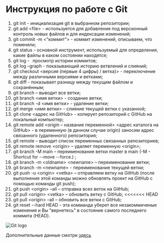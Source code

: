 # Инструкция по работе с **Git**
1. git init -  инициализация git в выбранном репозитории;
2. git add &lt;file> - используется для добавления под версионный контроль новых файлов и для индексации изменений;
3. git commit -m &lt;”коммит”> - коммит изменений, описываем, что поменяли;
4. git status - основной инструмент, используемый для определения, какие файлы в каком состоянии находятся;
5. git log -   просмотр истории коммитов;
6. git log –graph - показывающий историю ветвлений и слияний;
7. git checkout &lt;версия (первые 4  цифры)  / ветка)> -  переключение между различными версиями и ветками;
8. git diff - показывает разницу между текущим файлом и сохранённым;
9. git branch – выводит все ветки;
10. git branch &lt;имя ветки> - создание ветки;
11. git branch -d &lt;имя ветки> - удаление ветки;
12. git merge &lt;имя ветки> - слияние текущей ветки с указанной;
13. git clone &lt;адрес на GitHub> - копирует репозиторий с GitHub на локальный компьютер;
14. git remote add &lt;origin – название переменной> &lt;адрес каталога на GitHub>  -  в переменную (в данном случае origin) заносим адрес связанного (удаленного) репозитория;
15. git remote – выводит список переменных связанных репозиториев;
16. git remote remove &lt;origin> – удаляет переменную &lt;origin>;
17. git branch -M main – переименование ветки master в main (-M - Shortcut for --move --force.) ;
18. git branch -m &lt;oldname> &lt;newname> – переименование ветки;
19. git branch -m &lt;newname> - переименование текущей ветки;
20. git push -u &lt;origin> &lt;vetka> – отправляем ветку на GitHub (после выполнения этой команды можно обновлять проект на GitHub с помощью команды git push);
21. git push &lt;origin> –all – отправка всех веток на GitHub;
22. git pull &lt;origin> &lt;vetka> – обновить ветку с GitHub;
<<<<<<< HEAD
23. git pull &lt;origin> –all – обновить все ветки с GitHub;
24. git reset --hard HEAD - эта комманда уберет все незакоммиченые изменения и Вы "вернетесь" в состояние самого последнего коммита (HEAD).




![Git logo]( git_logo.png)

Дополнительные данные смотри [здесь](https://git-scm.com/)

